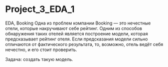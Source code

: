 # Project_3_EDA_1
EDA, Booking
Одна из проблем компании Booking — это нечестные отели, которые накручивают себе рейтинг. 
Одним из способов обнаружения таких отелей является построение модели, которая предсказывает рейтинг отеля. 
Если предсказания модели сильно отличаются от фактического результата, то, возможно, отель ведёт себя нечестно, и его стоит проверить.

Задача: создать такую модель. 
